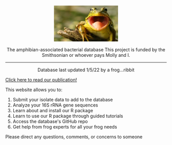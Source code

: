 <div align="center">
  <br>
  <img src="/images/happy_frog.jpg" alt="Reverie" width="200"/>
  <br>  
  <p align="center">
The amphibian-associated bacterial database 
    This project is funded by the Smithsonian or whoever pays Molly and I.
  </p>
</div>

---
 <p align="center">
        Database last updated 1/5/22 by a frog...ribbit
 </p>
 
 <p>
  
  <a href="https://esajournals.onlinelibrary.wiley.com/doi/abs/10.1890/14-1837.1">Click here to read our publication!</a>
   </p>


<p>
This website allows you to:
</p>
<p>
  <ol>
    <li> Submit your isolate data to add to the database</li>
     <li>  Analyze your 16S rRNA gene sequences</li>
         <li> Learn about and install our R package</li>
        <li>  Learn to use our R package through guided tutorials</li>
        <li>  Access the database's GitHub repo</li>
        <li>  Get help from frog experts for all your frog needs</li>
    </ol>
    </p>
    <p>
          Please direct any questions, comments, or concerns to someone
         </p>
          
